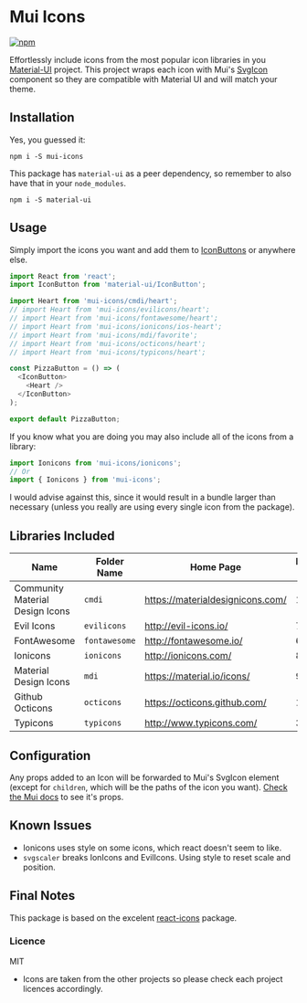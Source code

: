 # Mui Icons

[![npm][npm-image]][npm-url]

[npm-image]: https://img.shields.io/npm/v/mui-icons.svg?style=flat-square
[npm-url]: https://www.npmjs.com/package/mui-icons

Effortlessly include icons from the most popular icon libraries in you [Material-UI](http://www.material-ui.com/#/) project. This project wraps each icon with Mui's [SvgIcon](http://www.material-ui.com/#/components/svg-icon) component so they are compatible with Material UI and will match your theme.

## Installation

Yes, you guessed it:

    npm i -S mui-icons

This package has `material-ui` as a peer dependency, so remember to also have that in your `node_modules`.

    npm i -S material-ui

## Usage

Simply import the icons you want and add them to [IconButtons](http://www.material-ui.com/#/components/icon-button) or anywhere else.

```javascript
import React from 'react';
import IconButton from 'material-ui/IconButton';

import Heart from 'mui-icons/cmdi/heart';
// import Heart from 'mui-icons/evilicons/heart';
// import Heart from 'mui-icons/fontawesome/heart';
// import Heart from 'mui-icons/ionicons/ios-heart';
// import Heart from 'mui-icons/mdi/favorite';
// import Heart from 'mui-icons/octicons/heart';
// import Heart from 'mui-icons/typicons/heart';

const PizzaButton = () => (
  <IconButton>
    <Heart />
  </IconButton>
);

export default PizzaButton;
```

If you know what you are doing you may also include all of the icons from a library:

```javascript
import Ionicons from 'mui-icons/ionicons';
// Or
import { Ionicons } from 'mui-icons';
```

I would advise against this, since it would result in a bundle larger than necessary (unless you really are using every single icon from the package).

## Libraries Included

| Name | Folder Name | Home Page | Number if Icons |
|---|---|---|---|
| Community Material Design Icons | `cmdi` | https://materialdesignicons.com/ | 1956 |
| Evil Icons | `evilicons` | http://evil-icons.io/ | 70 |
| FontAwesome | `fontawesome` | http://fontawesome.io/ | 694 |
| Ionicons | `ionicons` | http://ionicons.com/ | 859 |
| Material Design Icons | `mdi` | https://material.io/icons/ | 959 |
| Github Octicons | `octicons` | https://octicons.github.com/ | 176 |
| Typicons | `typicons` | http://www.typicons.com/ | 336 |

## Configuration

Any props added to an Icon will be forwarded to Mui's SvgIcon element (except for `children`, which will be the paths of the icon you want). [Check the Mui docs](http://www.material-ui.com/#/components/svg-icon) to see it's props.

## Known Issues

- Ionicons uses style on some icons, which react doesn't seem to like.
- `svgscaler` breaks IonIcons and EvilIcons. Using style to reset scale and position.

## Final Notes

This package is based on the excelent [react-icons](https://github.com/gorangajic/react-icons) package.

### Licence

MIT

* Icons are taken from the other projects so please check each project licences accordingly.

